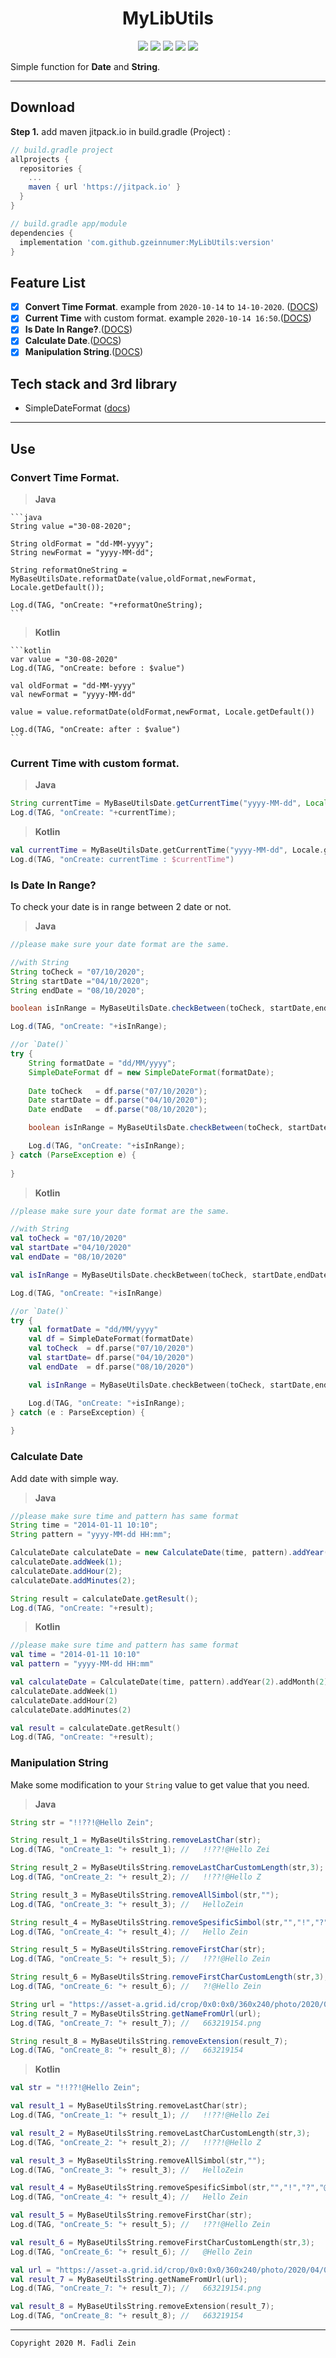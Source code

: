 <h1 align="center">
    MyLibUtils
</h1>

<p align="center">
    <a><img src="https://img.shields.io/badge/Version-0.2.0-brightgreen.svg?style=flat"></a>
    <a><img src="https://img.shields.io/badge/ID-gzeinnumer-blue.svg?style=flat"></a>
    <a><img src="https://img.shields.io/badge/Java-Suport-green?logo=java&style=flat"></a>
    <a><img src="https://img.shields.io/badge/Koltin-Suport-green?logo=kotlin&style=flat"></a>
    <a href="https://github.com/gzeinnumer"><img src="https://img.shields.io/github/followers/gzeinnumer?label=follow&style=social"></a>
    <br>
    <p>Simple function for <b>Date</b> and <b>String</b>.</p>
</p>

---
## Download
**Step 1.** add maven jitpack.io in build.gradle (Project) :
```gradle
// build.gradle project
allprojects {
  repositories {
    ...
    maven { url 'https://jitpack.io' }
  }
}

// build.gradle app/module
dependencies {
  implementation 'com.github.gzeinnumer:MyLibUtils:version'
}
```

## Feature List
- [x] **Convert Time Format**. example from `2020-10-14` to `14-10-2020`. ([DOCS](https://github.com/gzeinnumer/MyLibUtils#convert-time-format))
- [x] **Current Time** with custom format. example `2020-10-14 16:50`.([DOCS](https://github.com/gzeinnumer/MyLibUtils#current-time-with-custom-format))
- [x] **Is Date In Range?**.([DOCS](https://github.com/gzeinnumer/MyLibUtils#is-date-in-range))
- [x] **Calculate Date**.([DOCS](https://github.com/gzeinnumer/MyLibUtils#calculate-date))
- [x] **Manipulation String**.([DOCS](https://github.com/gzeinnumer/MyLibUtils#manipulation-string))

## Tech stack and 3rd library
- SimpleDateFormat ([docs](https://developer.android.com/reference/java/text/SimpleDateFormat))

---
## Use

### Convert **Time Format**.
> **Java**
    
    ```java
    String value ="30-08-2020";
    
    String oldFormat = "dd-MM-yyyy";
    String newFormat = "yyyy-MM-dd";
    
    String reformatOneString = MyBaseUtilsDate.reformatDate(value,oldFormat,newFormat, Locale.getDefault());
    
    Log.d(TAG, "onCreate: "+reformatOneString);
    ```
    
> **Kotlin**

    ```kotlin
    var value = "30-08-2020"
    Log.d(TAG, "onCreate: before : $value")
    
    val oldFormat = "dd-MM-yyyy"
    val newFormat = "yyyy-MM-dd"
    
    value = value.reformatDate(oldFormat,newFormat, Locale.getDefault())
    
    Log.d(TAG, "onCreate: after : $value")
    ```

### **Current Time** with custom format.
> **Java**
```java
String currentTime = MyBaseUtilsDate.getCurrentTime("yyyy-MM-dd", Locale.getDefault());
Log.d(TAG, "onCreate: "+currentTime);
```
> **Kotlin**
```kotlin
val currentTime = MyBaseUtilsDate.getCurrentTime("yyyy-MM-dd", Locale.getDefault())
Log.d(TAG, "onCreate: currentTime : $currentTime")
```

### **Is Date In Range?**
To check your date is in range between 2 date or not.
> **Java**
```java
//please make sure your date format are the same.

//with String
String toCheck = "07/10/2020";
String startDate ="04/10/2020";
String endDate = "08/10/2020";

boolean isInRange = MyBaseUtilsDate.checkBetween(toCheck, startDate,endDate);

Log.d(TAG, "onCreate: "+isInRange);

//or `Date()`
try {
    String formatDate = "dd/MM/yyyy";
    SimpleDateFormat df = new SimpleDateFormat(formatDate);
    
    Date toCheck   = df.parse("07/10/2020");
    Date startDate = df.parse("04/10/2020");
    Date endDate   = df.parse("08/10/2020");

    boolean isInRange = MyBaseUtilsDate.checkBetween(toCheck, startDate,endDate);

    Log.d(TAG, "onCreate: "+isInRange);
} catch (ParseException e) {
    
}
```
> **Kotlin**
```kotlin
//please make sure your date format are the same.

//with String
val toCheck = "07/10/2020"
val startDate ="04/10/2020"
val endDate = "08/10/2020"

val isInRange = MyBaseUtilsDate.checkBetween(toCheck, startDate,endDate)

Log.d(TAG, "onCreate: "+isInRange)

//or `Date()`
try {
    val formatDate = "dd/MM/yyyy"
    val df = SimpleDateFormat(formatDate)
    val toCheck  = df.parse("07/10/2020")
    val startDate= df.parse("04/10/2020")
    val endDate  = df.parse("08/10/2020")

    val isInRange = MyBaseUtilsDate.checkBetween(toCheck, startDate,endDate)

    Log.d(TAG, "onCreate: "+isInRange);
} catch (e : ParseException) {
    
}
```

### **Calculate Date**
Add date with simple way.
> **Java**
```java
//please make sure time and pattern has same format
String time = "2014-01-11 10:10";
String pattern = "yyyy-MM-dd HH:mm";

CalculateDate calculateDate = new CalculateDate(time, pattern).addYear(2).addMonth(2).addDay(2);
calculateDate.addWeek(1);
calculateDate.addHour(2);
calculateDate.addMinutes(2);

String result = calculateDate.getResult();
Log.d(TAG, "onCreate: "+result);
```
> **Kotlin**
```kotlin
//please make sure time and pattern has same format
val time = "2014-01-11 10:10"
val pattern = "yyyy-MM-dd HH:mm"

val calculateDate = CalculateDate(time, pattern).addYear(2).addMonth(2).addDay(2)
calculateDate.addWeek(1)
calculateDate.addHour(2)
calculateDate.addMinutes(2)

val result = calculateDate.getResult()
Log.d(TAG, "onCreate: "+result);
```

### **Manipulation String**
Make some modification to your `String` value to get value that you need.
> **Java**
```java
String str = "!!??!@Hello Zein";

String result_1 = MyBaseUtilsString.removeLastChar(str);
Log.d(TAG, "onCreate_1: "+ result_1); //   !!??!@Hello Zei

String result_2 = MyBaseUtilsString.removeLastCharCustomLength(str,3);
Log.d(TAG, "onCreate_2: "+ result_2); //   !!??!@Hello Z

String result_3 = MyBaseUtilsString.removeAllSimbol(str,"");
Log.d(TAG, "onCreate_3: "+ result_3); //   HelloZein

String result_4 = MyBaseUtilsString.removeSpesificSimbol(str,"","!","?","@");
Log.d(TAG, "onCreate_4: "+ result_4); //   Hello Zein

String result_5 = MyBaseUtilsString.removeFirstChar(str);
Log.d(TAG, "onCreate_5: "+ result_5); //   !??!@Hello Zein

String result_6 = MyBaseUtilsString.removeFirstCharCustomLength(str,3);
Log.d(TAG, "onCreate_6: "+ result_6); //   ?!@Hello Zein

String url = "https://asset-a.grid.id/crop/0x0:0x0/360x240/photo/2020/04/09/663219154.png";
String result_7 = MyBaseUtilsString.getNameFromUrl(url);
Log.d(TAG, "onCreate_7: "+ result_7); //   663219154.png

String result_8 = MyBaseUtilsString.removeExtension(result_7);
Log.d(TAG, "onCreate_8: "+ result_8); //   663219154
```
> **Kotlin**
```kotlin
val str = "!!??!@Hello Zein";

val result_1 = MyBaseUtilsString.removeLastChar(str);
Log.d(TAG, "onCreate_1: "+ result_1); //   !!??!@Hello Zei

val result_2 = MyBaseUtilsString.removeLastCharCustomLength(str,3);
Log.d(TAG, "onCreate_2: "+ result_2); //   !!??!@Hello Z

val result_3 = MyBaseUtilsString.removeAllSimbol(str,"");
Log.d(TAG, "onCreate_3: "+ result_3); //   HelloZein

val result_4 = MyBaseUtilsString.removeSpesificSimbol(str,"","!","?","@");
Log.d(TAG, "onCreate_4: "+ result_4); //   Hello Zein

val result_5 = MyBaseUtilsString.removeFirstChar(str);
Log.d(TAG, "onCreate_5: "+ result_5); //   !??!@Hello Zein

val result_6 = MyBaseUtilsString.removeFirstCharCustomLength(str,3);
Log.d(TAG, "onCreate_6: "+ result_6); //   @Hello Zein

val url = "https://asset-a.grid.id/crop/0x0:0x0/360x240/photo/2020/04/09/663219154.png";
val result_7 = MyBaseUtilsString.getNameFromUrl(url);
Log.d(TAG, "onCreate_7: "+ result_7); //   663219154.png

val result_8 = MyBaseUtilsString.removeExtension(result_7);
Log.d(TAG, "onCreate_8: "+ result_8); //   663219154
```

---

```
Copyright 2020 M. Fadli Zein
```
